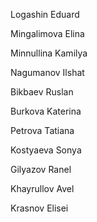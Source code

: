 Logashin Eduard

Mingalimova Elina

Minnullina Kamilya

Nagumanov Ilshat

Bikbaev Ruslan

Burkova Katerina

Petrova Tatiana

Kostyaeva Sonya

Gilyazov Ranel

Khayrullov Avel

Krasnov Elisei

